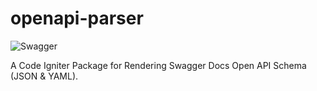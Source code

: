 # openapi-parser
![Swagger](https://res.cloudinary.com/francis94c/image/upload/v1563332638/Swagger-logo.png)

A Code Igniter Package for Rendering Swagger Docs Open API Schema (JSON &amp; YAML).
